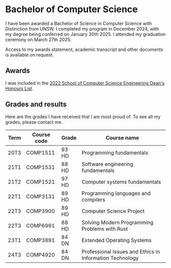 # Bachelor of Computer Science

I have been awarded a Bachelor of Science in Computer Science with Distinction from UNSW. I completed my program in December 2024, with my degree being conferred on January 30th 2025. I attended my graduation ceremony on March 27th 2025.

Access to my awards statement, academic transcript and other documents is available on request.

## Awards

I was included in the [2022 School of Computer Science Engineering Dean's Honours List](https://www.unsw.edu.au/engineering/student-life/prizes-awards/deans-honours-list-deans-award-recipients-archive).

## Grades and results

Here are the grades I have received that I am most proud of. To see all my grades, please contact me.

| Term | Course code | Grade | Course name |
| ---- | ----------- | ----- | ----------- |
| 20T3 | COMP1511    | 93 HD | Programming fundamentals |
| 21T1 | COMP1531    | 88 HD | Software engineering fundamentals |
| 21T2 | COMP1521    | 97 HD | Computer systems fundamentals |
| 22T1 | COMP3131    | 89 HD | Programming languages and compilers |
| 22T3 | COMP3900    | 89 HD | Computer Science Project |
| 22T3 | COMP6991    | 88 HD | Solving Modern Programming Problems with Rust |
| 23T1 | COMP3891    | 84 DN | Extended Operating Systems |
| 24T3 | COMP4920    | 84 DN | Professional Issues and Ethics in Information Technology |

